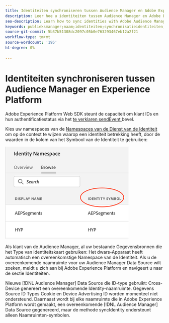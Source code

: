 ```yaml
---
title: Identiteiten synchroniseren tussen Audience Manager en Adobe Experience Platform met de Platform Web SDK
description: Leer hoe u identiteiten tussen Audience Manager en Adobe Experience Platform synchroniseert met de Platform Web SDK
seo-description: Learn how to sync identities with Adobe Audience Manager with Experience Platform Web SDK
keywords: publieksmanager;naam;identiteiten;synchronisatieidentiteiten;naamruimte;
source-git-commit: 5b37b51308dc2097c05b0e763293467eb12a2f21
workflow-type: tm+mt
source-wordcount: '195'
ht-degree: 0%

---
```



# Identiteiten synchroniseren tussen Audience Manager en Experience Platform

Adobe Experience Platform Web SDK steunt de capaciteit om klant IDs en hun authentificatiestatus via het [ te verklaren sendEvent ](./overview.md#syncing-identities) bevel.

Kies uw namespaces van de [ Namespaces van de Dienst van de Identiteit ](../../identity/../identity-service/features/namespaces.md) om op de context te wijzen waarop een identiteit betrekking heeft, door de waarden in de kolom van het Symbool van de Identiteit te gebruiken:

![ Mening van Namespaces UI ](../assets/identity/edge_namespaceUI_identity-symbol.png)

Als klant van de Audience Manager, al uw bestaande Gegevensbronnen die het Type van identiteitskaart gebruiken: Het dwars-Apparaat heeft automatisch een overeenkomstige Namespace van de Identiteit. Als u de overeenkomende naamruimte voor uw Audience Manager Data Source wilt zoeken, meldt u zich aan bij Adobe Experience Platform en navigeert u naar de sectie Identiteiten.

Nieuwe [!DNL Audience Manager] Data Source die ID-type gebruikt: Cross-Device genereert een overeenkomende Identity-naamruimte. Gegevens Source ID Types Cookie en Device Advertising ID worden momenteel niet ondersteund. Daarnaast wordt bij elke naamruimte die in Adobe Experience Platform wordt gemaakt, een overeenkomende [!DNL Audience Manager] Data Source gegenereerd, maar de methode syncIdentity ondersteunt alleen Naamruimten-symbolen.
